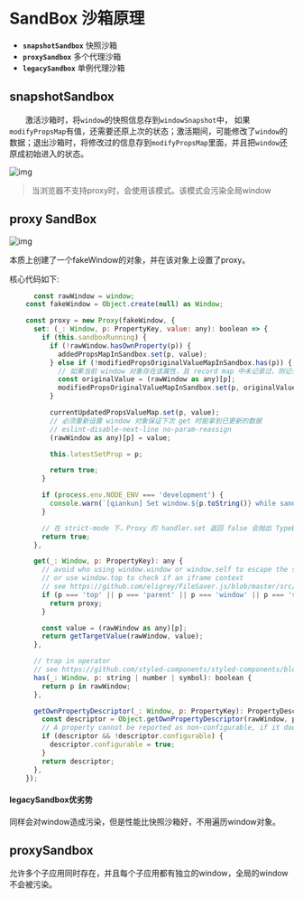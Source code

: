 # SandBox 沙箱原理

- **`snapshotSandbox`** 快照沙箱
- **`proxySandbox`** 多个代理沙箱
- **`legacySandbox`** 单例代理沙箱

## snapshotSandbox

  激活沙箱时，将`window`的快照信息存到`windowSnapshot`中， 如果`modifyPropsMap`有值，还需要还原上次的状态；激活期间，可能修改了`window`的数据；退出沙箱时，将修改过的信息存到`modifyPropsMap`里面，并且把`window`还原成初始进入的状态。

![img](https://p6-juejin.byteimg.com/tos-cn-i-k3u1fbpfcp/056a19b9fc9949dabc4449300dd54645~tplv-k3u1fbpfcp-watermark.image)

> 当浏览器不支持proxy时，会使用该模式。该模式会污染全局window

## proxy SandBox

![img](https://p1-juejin.byteimg.com/tos-cn-i-k3u1fbpfcp/bf323659306d4bd0b64cac5a9e16bc13~tplv-k3u1fbpfcp-watermark.image)

本质上创建了一个fakeWindow的对象，并在该对象上设置了proxy。

核心代码如下:

```js
	  const rawWindow = window;
    const fakeWindow = Object.create(null) as Window;

    const proxy = new Proxy(fakeWindow, {
      set: (_: Window, p: PropertyKey, value: any): boolean => {
        if (this.sandboxRunning) {
          if (!rawWindow.hasOwnProperty(p)) {
            addedPropsMapInSandbox.set(p, value);
          } else if (!modifiedPropsOriginalValueMapInSandbox.has(p)) {
            // 如果当前 window 对象存在该属性，且 record map 中未记录过，则记录该属性初始值
            const originalValue = (rawWindow as any)[p];
            modifiedPropsOriginalValueMapInSandbox.set(p, originalValue);
          }

          currentUpdatedPropsValueMap.set(p, value);
          // 必须重新设置 window 对象保证下次 get 时能拿到已更新的数据
          // eslint-disable-next-line no-param-reassign
          (rawWindow as any)[p] = value;

          this.latestSetProp = p;

          return true;
        }

        if (process.env.NODE_ENV === 'development') {
          console.warn(`[qiankun] Set window.${p.toString()} while sandbox destroyed or inactive in ${name}!`);
        }

        // 在 strict-mode 下，Proxy 的 handler.set 返回 false 会抛出 TypeError，在沙箱卸载的情况下应该忽略错误
        return true;
      },

      get(_: Window, p: PropertyKey): any {
        // avoid who using window.window or window.self to escape the sandbox environment to touch the really window
        // or use window.top to check if an iframe context
        // see https://github.com/eligrey/FileSaver.js/blob/master/src/FileSaver.js#L13
        if (p === 'top' || p === 'parent' || p === 'window' || p === 'self') {
          return proxy;
        }

        const value = (rawWindow as any)[p];
        return getTargetValue(rawWindow, value);
      },

      // trap in operator
      // see https://github.com/styled-components/styled-components/blob/master/packages/styled-components/src/constants.js#L12
      has(_: Window, p: string | number | symbol): boolean {
        return p in rawWindow;
      },

      getOwnPropertyDescriptor(_: Window, p: PropertyKey): PropertyDescriptor | undefined {
        const descriptor = Object.getOwnPropertyDescriptor(rawWindow, p);
        // A property cannot be reported as non-configurable, if it does not exists as an own property of the target object
        if (descriptor && !descriptor.configurable) {
          descriptor.configurable = true;
        }
        return descriptor;
      },
    });
```

#### **legacySandbox优劣势**

同样会对window造成污染，但是性能比快照沙箱好，不用遍历window对象。

## proxySandbox

允许多个子应用同时存在，并且每个子应用都有独立的window，全局的window不会被污染。

